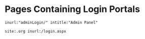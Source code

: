# Pages Containing Login Portals

```
inurl:"adminLogin/" intitle:"Admin Panel"
```

```
site:.org inurl:/login.aspx
```
